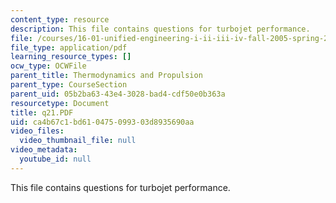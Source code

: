 ```yaml
---
content_type: resource
description: This file contains questions for turbojet performance.
file: /courses/16-01-unified-engineering-i-ii-iii-iv-fall-2005-spring-2006/ca4b67c1bd610475099303d8935690aa_q21.PDF
file_type: application/pdf
learning_resource_types: []
ocw_type: OCWFile
parent_title: Thermodynamics and Propulsion
parent_type: CourseSection
parent_uid: 05b2ba63-43e4-3028-bad4-cdf50e0b363a
resourcetype: Document
title: q21.PDF
uid: ca4b67c1-bd61-0475-0993-03d8935690aa
video_files:
  video_thumbnail_file: null
video_metadata:
  youtube_id: null
---
```

This file contains questions for turbojet performance.